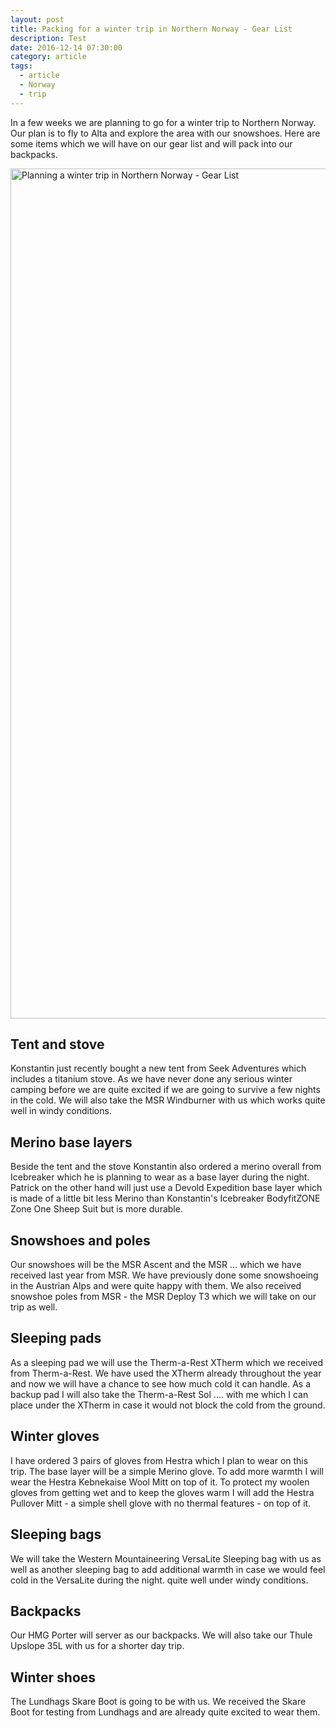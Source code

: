 ```yaml
---
layout: post
title: Packing for a winter trip in Northern Norway - Gear List
description: Test
date: 2016-12-14 07:30:00
category: article
tags:
  - article
  - Norway
  - trip
---
```


In a few weeks we are planning to go for a winter trip to Northern Norway. Our plan is to fly to Alta and explore the area with our snowshoes. Here are some items which we will have on our gear list and will pack into our backpacks.

<a data-flickr-embed="true"  href="https://www.flickr.com/photos/90204224@N07/16347222209/in/album-72157651193131682/" title="Planning a winter trip in Northern Norway - Gear List"><img src="https://c2.staticflickr.com/8/7296/16347222209_cba90d844b_k.jpg" width="2048" height="1360" alt="Planning a winter trip in Northern Norway - Gear List"></a><script async src="//embedr.flickr.com/assets/client-code.js" charset="utf-8"></script>

<!--more-->

## Tent and stove
Konstantin just recently bought a new tent from Seek Adventures which includes a titanium stove. As we have never done any serious winter camping before we are quite excited if we are going to survive a few nights in the cold. We will also take the MSR Windburner with us which works quite well in windy conditions.

## Merino base layers
Beside the tent and the stove Konstantin also ordered a merino overall from Icebreaker which he is planning to wear as a base layer during the night. Patrick on the other hand will just use a Devold Expedition base layer which is made of a little bit less Merino than Konstantin's Icebreaker BodyfitZONE Zone One Sheep Suit but is more durable.

## Snowshoes and poles
Our snowshoes will be the MSR Ascent and the MSR ... which we have received last year from MSR. We have previously done some snowshoeing in the Austrian Alps and were quite happy with them. We also received snowshoe poles from MSR - the MSR Deploy T3 which we will take on our trip as well.

## Sleeping pads
As a sleeping pad we will use the Therm-a-Rest XTherm which we received from Therm-a-Rest. We have used the XTherm already throughout the year and now we will have a chance to see how much cold it can handle. As a backup pad I will also take the Therm-a-Rest Sol .... with me which I can place under the XTherm in case it would not block the cold from the ground.

## Winter gloves
I have ordered 3 pairs of gloves from Hestra which I plan to wear on this trip. The base layer will be a simple Merino glove. To add more warmth I will wear the Hestra Kebnekaise Wool Mitt on top of it. To protect my woolen gloves from getting wet and to keep the gloves warm I will add the Hestra Pullover Mitt - a simple shell glove with no thermal features - on top of it.

## Sleeping bags
We will take the Western Mountaineering VersaLite Sleeping bag with us as well as another sleeping bag to add additional warmth in case we would feel cold in the VersaLite during the night.
quite well under windy conditions.

## Backpacks
Our HMG Porter will server as our backpacks. We will also take our Thule Upslope 35L with us for a shorter day trip.

## Winter shoes
The Lundhags Skare Boot is going to be with us. We received the Skare Boot for testing from Lundhags and are already quite excited to wear them.
